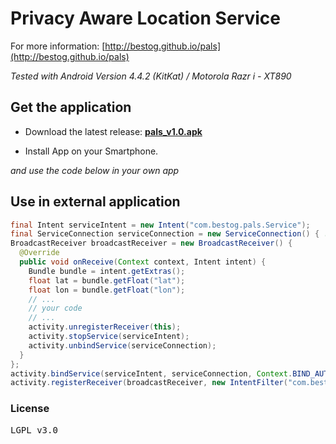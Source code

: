 Privacy Aware Location Service
===============
For more information: [http://bestog.github.io/pals](http://bestog.github.io/pals)

*Tested with Android Version 4.4.2 (KitKat) / Motorola Razr i - XT890*

## Get the application
* Download the latest release: [**pals_v1.0.apk**](https://github.com/bestog/pals/releases)

* Install App  on your Smartphone.

*and use the code below in your own app*

## Use in external application
```java
final Intent serviceIntent = new Intent("com.bestog.pals.Service");
final ServiceConnection serviceConnection = new ServiceConnection() { ... };
BroadcastReceiver broadcastReceiver = new BroadcastReceiver() {
  @Override
  public void onReceive(Context context, Intent intent) {
    Bundle bundle = intent.getExtras();
    float lat = bundle.getFloat("lat");
    float lon = bundle.getFloat("lon");
    // ...
    // your code
    // ...
    activity.unregisterReceiver(this);
    activity.stopService(serviceIntent);
    activity.unbindService(serviceConnection);
  }
};
activity.bindService(serviceIntent, serviceConnection, Context.BIND_AUTO_CREATE);
activity.registerReceiver(broadcastReceiver, new IntentFilter("com.bestog.pals.receiver"));
```

### License
<pre>
LGPL v3.0
</pre>
